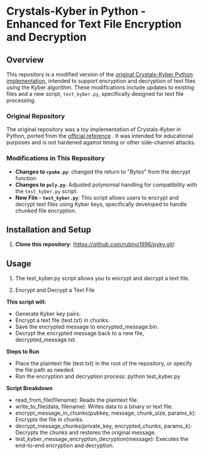 # Crystals-Kyber in Python - Enhanced for Text File Encryption and Decryption

## Overview

This repository is a modified version of the [original Crystals-Kyber Python implementation](https://github.com/asdfjkl/pyky), intended to support encryption and decryption of text files using the Kyber algorithm. These modifications include updates to existing files and a new script, `test_kyber.py`, specifically designed for text file processing.

### Original Repository

The original repository was a toy implementation of Crystals-Kyber in Python, ported from the [official reference](https://github.com/asdfjkl/pyky) . It was intended for educational purposes and is not hardened against timing or other side-channel attacks.

### Modifications in This Repository

- **Changes to `cpake.py`**: changed the return to "Bytes" from the decrypt function
- **Changes to `poly.py`**: Adjusted polynomial handling for compatibility with the `test_kyber.py` script.
- **New File - `test_kyber.py`**: This script allows users to encrypt and decrypt text files using Kyber keys, specifically developed to handle chunked file encryption.


## Installation and Setup

1. **Clone this repository**:
  (https://github.com/rubino1996/pyky.git)

## Usage
1. The test_kyber.py script allows you to encrypt and decrypt a text file.

2. Encrypt and Decrypt a Text File

**This script will:**

- Generate Kyber key pairs.
- Encrypt a text file (test.txt) in chunks.
- Save the encrypted message to encrypted_message.bin.
- Decrypt the encrypted message back to a new file, decrypted_message.txt.

  
**Steps to Run**

- Place the plaintext file (test.txt) in the root of the repository, or specify the file path as needed.
- Run the encryption and decryption process: python test_kyber.py


**Script Breakdown**

- read_from_file(filename): Reads the plaintext file.
- write_to_file(data, filename): Writes data to a binary or text file.
- encrypt_message_in_chunks(pubkey, message, chunk_size, params_k): Encrypts the file in chunks.
- decrypt_message_chunks(private_key, encrypted_chunks, params_k): Decrypts the chunks and restores the original message.
- test_kyber_message_encryption_decryption(message): Executes the end-to-end encryption and decryption.
